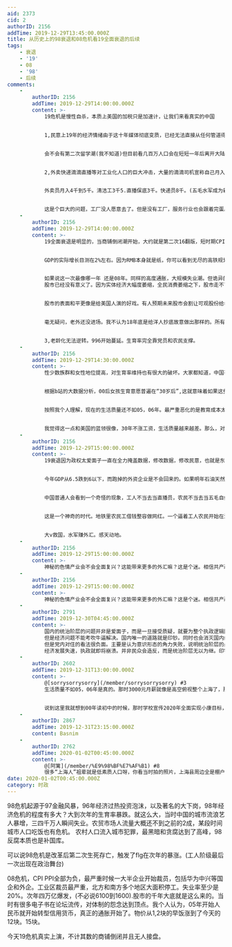 ```yaml
---
aid: 2373
cid: 2
authorID: 2156
addTime: 2019-12-29T13:45:00.000Z
title: 从历史上的98衰退和08危机看19全面衰退的后续
tags:
    - 衰退
    - '19'
    - 08
    - '98'
    - 后续
comments:
    -
        authorID: 2156
        addTime: 2019-12-29T14:00:00.000Z
        content: >-
            19危机是慢性自杀，本质上美国的加税只是加速计，让我们来看真实的中国


            1,民意上19年的经济情绪由于这十年媒体彻底变质，已经无法直接从任何管道得到真实数据。但有一个数据，大学生考研比例已经达到50%(不计算同时考公等),换句话说，19大学生的预期失业率不低于50%.其次是国内人口的生育欲望暴跌


            会不会有第二次留学潮(我不知道)但目前看几百万人口会在短短一年后离开大陆。美国奇特的GDP增长让人匪夷所思(我怀疑他们也在造假)


            2,外卖快递滴滴直播等对工业化人口的巨大冲击，大量的滴滴司机宣称自己月入过万。


            外卖员月入4千到5千。清洁工3千5.直播保底3千。快递员8千。(五毛水军成为新职业)


            这是个巨大的问题，工厂没人愿意去了。但是没有工厂，服务行业也会跟着完蛋。
    -
        authorID: 2156
        addTime: 2019-12-29T14:00:00.000Z
        content: >-
            19全面衰退是明显的，当商铺倒闭潮开始，大约就是第二次16翻版，短时期CPI和GDP死叉


            GDP的实际增长目测在2%左右。因为RMB本身就是纸，你可以看到无尽的高铁规划地铁开发。但是，房子已经涨不动了。很多地段均价五万，但是你实际看看到处都是低价二手老房子。所谓的均价五万，只是一个学区房表面维持的盛世。很多城市的高端人口已经没有多少流入，房地产投资重心已经离开了北京深圳上海。


            如果说这一次最像哪一年 还是08年。同样的高度通胀，大规模失业潮。但诡异的，股市依旧没有爆胎。我认为～～～作为指标
            股市已经没有意义了。因为实体经济大幅度萎缩，全民消费萎缩之下，股市走不了多远，96到97年股市大红，但挡不住98年直接爆破。


            股市的表面和平更像是给美国人演的好戏。有人预期未来股市会割让可观股份给老外接盘。那么老外接盘肯定是有前提的。老外这一次扮演的就是国家队的角色。


            毫无疑问，老外还没进场。我不认为18年底是给洋人抄底故意做出那样的。所有的资产都是泡沫，我是老外我会控股教育和医疗产业，而不是金融。


            3,老龄化无法逆转。996开始蔓延。生育率完全靠党员和农民支撑。
    -
        authorID: 2156
        addTime: 2019-12-29T14:30:00.000Z
        content: >-
            性少数族群和女性地位提高，对生育率维持也有很大的破坏。大家都知道，中国有不低于5点的性少数，而女性平权和经济异常严峻的现实，让女性生育变成了一场赌注。了解中国女人实际地位的都知道，环孕就是失业。很多非体制女性怀孕后三年都是失业状态。而且无业的带娃妇女数量大到连中共自己都想不到。


            根据b站的大数据分析，00后女孩生育意愿普遍在“30岁后”,这就意味着如果这些人口开始工作，一旦不是体制，就几乎不会生育。如果不生育，房地产所谓的接盘就完全依赖于拆迁。中产已经灭亡。中国，中产并不存在。人均GDP完全和劳动人口生活质量无关。


            按照我个人理解，现在的生活质量还不如05，06年。最严重恶化的是教育成本太高。无法估算三大污染带来的经济损失。无法估算舆论管制带来的人口素质低下带来的损失。


            我觉得这一点和美国的蓝领很像，30年不涨工资，生活质量越来越差。那么，对于中国普通人而言，也许就是那样。教育成本暴涨带来的是大部分人彻底对国内失去信心，所以可以看到海外移民留学完全不会下滑。城市人口会豪赌下一代的海外留学。(因为国内你已经不能靠上211找到像样的工作了)
    -
        authorID: 2156
        addTime: 2019-12-29T15:00:00.000Z
        content: >-
            19衰退因为政权太爱面子一直在全力掩盖数据，修改数据，修改民意，也就是东北银行破产才让人感觉真的不行了，这次是真的持续衰退，因为凶案海南两次炒作完全打了飞机，没有人接盘。国家信誉可能还没有我个人高。国内流传的失业率在10点以上，(把第三产业零活算作就业以后),而GDP实际增长普遍都是认为低于3,低于2.


            今年GDP从6.5跌到6以下，而跑掉的外资企业是不会回来的。如果明年石油天然气继续暴涨，那将会是第二次跌浪，如同08年100的油价，假如印度也开始衰退呢。你所谓的投资印度，越南，南亚就很难兑现。


            中国普通人会看到一个奇怪的现象，工人不当去当直播员，农民不当去当五毛自媒体。这是一个神奇的时代，美股给中国失业工人发工资做表演。不出意外，中国的自媒体产业将成为世界第一。超过韩国娱乐业。大v就是我国的文化输出。(不开玩笑)


            这是一个神奇的时代。地铁里农民工借钱整容做网红。一个逼着工人农民开始在油管直播喝白酒的时代。


            大v救国，水军赚外汇。感天动地。
    -
        authorID: 2156
        addTime: 2019-12-29T15:00:00.000Z
        content: >-
            神秘的色情产业会不会全面复兴？这能带来更多的外汇嘛？这是个迷。相信共产政权已经做好了最坏的打算，第一步解禁灰色产业，第二步国有化区块连产业，第三步在海南进行资本主义改革，第四步股市向洋人缴枪。第五步土地变相私有化。第六步，你们懂得的。
    -
        authorID: 2156
        addTime: 2019-12-29T15:00:00.000Z
        content: >-
            神秘的色情产业会不会全面复兴？这能带来更多的外汇嘛？这是个迷。相信共产政权已经做好了最坏的打算，第一步解禁灰色产业，第二步国有化区块连产业，第三步在海南进行资本主义改革，第四步股市向洋人缴枪。第五步土地变相私有化。第六步，你们懂得的。
    -
        authorID: 2791
        addTime: 2019-12-30T04:45:00.000Z
        content: >-
            国内的统治阶层的问题并非是爱面子，而是一旦接受质疑，就要为整个执政逻辑圆谎。这个难度太大，某些问题不能深究。
            但是经济问题不能考吹牛逼解决。国内唯一的道路就是印钞。同时也会消灭国内经济活力。98年的经济情况直接导致了朱镕基作为背锅人去解决经济问题，包括这30年来最重要的一步，进入WTO。
            但是党内对住的看法很负面。主要是认为意识形态的角力失败，说明统治阶层的愚昧更甚于民间，从执政思维角度出发，共产党几乎没有存续的可能。在过去的十几年内，共产党一致认为他们赚到了这个世界的便宜，其实这种思维极为愚蠢和毫无政治远见，如今人家一不带你玩，GDP的下滑就不可避免。
            经济发展失速，执政就即将崩溃。并非民众会造反，而是统治阶层无以为继。印钞是死，不印钞马上死。体制没有办法在短时间里进行自我调整。以自我调整为强项的美国政治体制，其过程也需要一个总统的任期，国内则需要常委的轮替和老人政治中，实力派的死亡为周期。所以国内的调整在高速的市场变化中会严重滞后。从户籍制的调整来看，就很明白的展示了这个特点。
    -
        authorID: 2602
        addTime: 2019-12-31T13:00:00.000Z
        content: >-
            @[sorrysorrysorry](/member/sorrysorrysorry) #3
            生活质量不如05，06年是真的。那时3000元月薪就像是高空俯视整个上海了，那时先不考虑买房的问题，房租也只要500，600，生活费800左右，可以在上海过得比较滋润了。最重要的是那时没有什么996的事情，都是正常上班。


            说到这里我就想到00年读初中的时候，那时学校宣传2020年全面实现小康目标，很多同学包括我，都对这个2020非常期待，YY脑补了不少。但是现在回头看来，不说内地，上海是全面倒退的。我指的主要是大量低端素质人口涌入，破坏了上海酝酿中的本地文化。
    -
        authorID: 2867
        addTime: 2019-12-31T23:15:00.000Z
        content: Basnim
    -
        authorID: 2762
        addTime: 2020-01-02T00:45:00.000Z
        content: >-
            @[阿篱](/member/%E9%98%BF%E7%AF%B1) #8
            很多“上海人”祖辈就是低素质人口呀，你看当时拍的照片，上海县周边全是棚户区，都是安徽等地方过来的流民
date: 2020-01-02T00:45:00.000Z
category: 时政
---
```


98危机起源于97金融风暴，96年经济过热投资泡沫，以及著名的大下岗，98年经济危机的程度有多大？大到次年的生育率暴跌。就这么大，当时中国的城市流浪艺人暴增，三四千万人瞬间失业。农贸市场人流量大概还不到之前的2成，某段时间城市人口吃饭也有危机。 农村人口流入城市犯罪，最黑暗和贪腐达到了高峰，98反腐本质也是补国库。

可以说98危机是改革后第二次生死存亡，触发了flg在次年的暴涨。(工人阶级最后一次出现在政治舞台)

08危机，CPI PPI全部为负，最严重时候一大半企业开始裁员，包括华为中兴等国企和外企。工业区裁员最严重，北方和南方多个地区大面积停工。失业率至少是20%。次年四万亿爆发，(不必说6100到1600).股市的千年大底就是这么来的。当时有很多电子书在论坛流传，对体制的怨念达到顶点。我个人认为，05年开始人民币就开始转型信用货币，真正的通胀开始了。物价从1,2块的早饭涨到了今天的12块。15块。

今天19危机真实上演，不计其数的商铺倒闭并且无人接盘。
